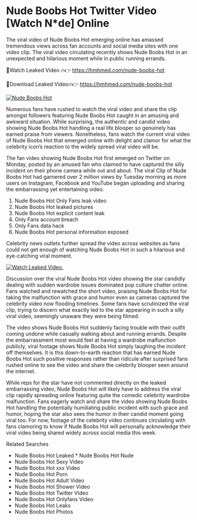 ﻿# Nude Boobs Hot Twitter Video [Watch N*de] Online

The viral video of ﻿Nude Boobs Hot emerging online has amassed tremendous views across fan accounts and social media sites with one video clip. The viral video circulating recently shows ﻿Nude Boobs Hot in an unexpected and hilarious moment while in public running errands. 

🔴Watch Leaked Video 🔥👉  https://hmhmed.com/nude-boobs-hot 

🔴Download Leaked Video🔥👉  https://hmhmed.com/nude-boobs-hot 

[![Nude Boobs Hot](https://i.imgur.com/dJHk4Zq.gif)](https://hmhmed.com/nude-boobs-hot)

Numerous fans have rushed to watch the viral video and share the clip amongst followers featuring ﻿Nude Boobs Hot caught in an amusing and awkward situation. While surprising, the authentic and candid video showing ﻿Nude Boobs Hot handling a real life blooper so genuinely has earned praise from viewers. Nonetheless, fans watch the current viral video of ﻿Nude Boobs Hot that emerged online with delight and clamor for what the celebrity icon’s reaction to the widely spread viral video will be.

The fan video showing ﻿Nude Boobs Hot first emerged on Twitter on Monday, posted by an amused fan who claimed to have captured the silly incident on their phone camera while out and about. The viral Clip of ﻿Nude Boobs Hot had garnered over 2 million views by Tuesday morning as more users on Instagram, Facebook and YouTube began uploading and sharing the embarrassing yet entertaining video. 

1. ﻿Nude Boobs Hot Only Fans leak video
2. ﻿Nude Boobs Hot leaked pictures
3. ﻿Nude Boobs Hot explicit content leak
4. Only Fans account breach
5. Only Fans data hack
6. ﻿Nude Boobs Hot personal information exposed

Celebrity news outlets further spread the video across websites as fans could not get enough of watching ﻿Nude Boobs Hot in such a hilarious and eye-catching viral moment. 

[![Watch Leaked Video.](https://miro.medium.com/v2/resize:fit:828/format:webp/1*cilzJN44JGOrTw9NJCrNHA.gif "Watch Leaked Video")](https://hmhmed.com/nude-boobs-hot)

Discussion over the viral ﻿Nude Boobs Hot video showing the star candidly dealing with sudden wardrobe issues dominated pop culture chatter online. Fans watched and rewatched the short video, praising ﻿Nude Boobs Hot for taking the malfunction with grace and humor even as cameras captured the celebrity video now flooding timelines. Some fans have scrutinized the viral clip, trying to discern what exactly led to the star appearing in such a silly viral video, seemingly unaware they were being filmed.

The video shows ﻿Nude Boobs Hot suddenly facing trouble with their outfit coming undone while casually walking about and running errands. Despite the embarrassment most would feel at having a wardrobe malfunction publicly, viral footage shows ﻿Nude Boobs Hot simply laughing the incident off themselves. It is this down-to-earth reaction that has earned ﻿Nude Boobs Hot such positive responses rather than ridicule after surprised fans rushed online to see the video and share the celebrity blooper seen around the internet.  

While reps for the star have not commented directly on the leaked embarrassing video, ﻿Nude Boobs Hot will likely have to address the viral clip rapidly spreading online featuring quite the comedic celebrity wardrobe malfunction. Fans eagerly watch and share the video showing ﻿Nude Boobs Hot handling the potentially humiliating public incident with such grace and humor, hoping the star also sees the humor in their candid moment going viral too. For now, footage of the celebrity video continues circulating with fans clamoring to know if ﻿Nude Boobs Hot will personally acknowledge their viral video being shared widely across social media this week.

Related Searches
* ﻿Nude Boobs Hot Leaked
﻿* Nude Boobs Hot Nude
* ﻿Nude Boobs Hot Sexy Video
* ﻿Nude Boobs Hot xxx Video
* ﻿Nude Boobs Hot Porn
* ﻿Nude Boobs Hot Adult Video
* ﻿Nude Boobs Hot Shower Video
* ﻿Nude Boobs Hot Twitter Video
* ﻿Nude Boobs Hot Onlyfans Video
* ﻿Nude Boobs Hot Leaks
* ﻿Nude Boobs Hot Photos